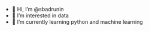 - 👋 Hi, I’m @sbadrunin
- 👀 I’m interested in data 
- 🌱 I’m currently learning python and machine learning

<!---
sbadrunin/sbadrunin is a ✨ special ✨ repository because its `README.md` (this file) appears on your GitHub profile.
You can click the Preview link to take a look at your changes.
--->
